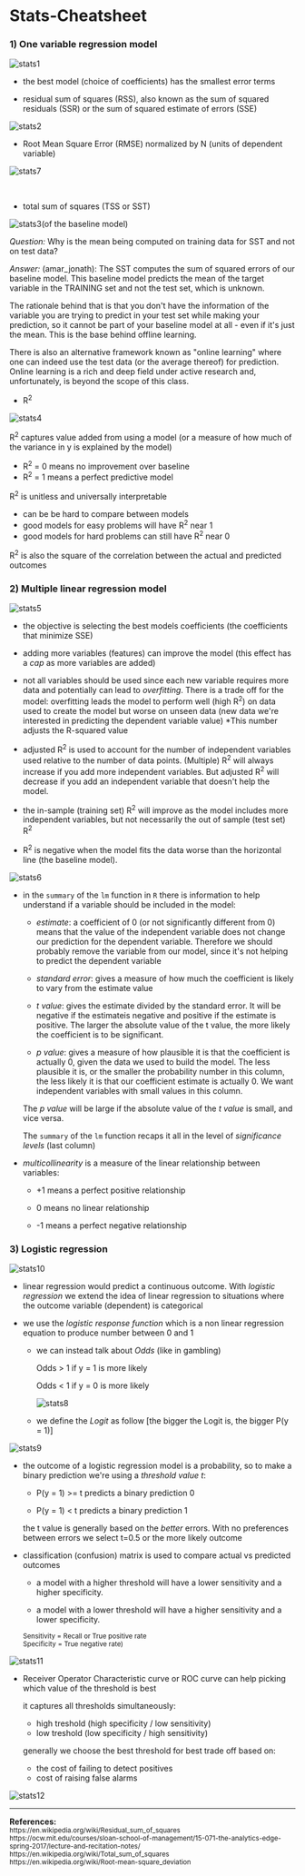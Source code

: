 # Stats-Cheatsheet

### 1) One variable regression model

![stats1](/imgs/stats1.png)

* the best model (choice of coefficients) has the smallest error terms

* residual sum of squares (RSS), also known as the sum of squared residuals (SSR) or the sum of squared estimate of errors (SSE)

![stats2](/imgs/stats2.png)

* Root Mean Square Error (RMSE) normalized by N (units of dependent variable)

![stats7](/imgs/stats7.png)

<br>

* total sum of squares (TSS or SST)

![stats3](/imgs/stats3.png)(of the baseline model)

*Question:* Why is the mean being computed on training data for SST and not on test data?

*Answer:* (amar_jonath): The SST computes the sum of squared errors of our baseline model. This baseline model predicts the mean of the target variable in the TRAINING set and not the test set, which is unknown.

The rationale behind that is that you don't have the information of the variable you are trying to predict in your test set while making your prediction, so it cannot be part of your baseline model at all - even if it's just the mean. This is the base behind offline learning.

There is also an alternative framework known as "online learning" where one can indeed use the test data (or the average thereof) for prediction. Online learning is a rich and deep field under active research and, unfortunately, is beyond the scope of this class.

* R<sup>2</sup>

![stats4](/imgs/stats4.png)

R<sup>2</sup> captures value added from using a model (or a measure of how much of the variance in y is explained by the model)

  + R<sup>2</sup> = 0 means no improvement over baseline
  + R<sup>2</sup> = 1 means a perfect predictive model

R<sup>2</sup> is unitless and universally interpretable

  + can be be hard to compare between models
  + good models for easy problems will have R<sup>2</sup> near 1
  + good models for hard problems can still have R<sup>2</sup> near 0

R<sup>2</sup> is also the square of the correlation between the actual and predicted outcomes

### 2) Multiple linear regression model

![stats5](/imgs/stats5.png)

* the objective is selecting the best models coefficients (the coefficients that minimize SSE)

* adding more variables (features) can improve the model (this effect has a <i>cap</i> as more variables are added)

* not all variables should be used since each new variable requires more data and potentially can lead to <i>overfitting</i>. There is a trade off for the model: overfitting leads the model to perform well (high R<sup>2</sup>) on data used to create the model but worse on unseen data (new data we're interested in predicting the dependent variable value) *This number adjusts the R-squared value

* adjusted R<sup>2</sup> is used to account for the number of independent variables used relative to the number of data points. (Multiple) R<sup>2</sup> will always increase if you add more independent variables. But adjusted R<sup>2</sup> will decrease if you add an independent variable that doesn't help the model.

* the in-sample (training set) R<sup>2</sup> will improve as the model includes more independent variables, but not necessarily the out of sample (test set) R<sup>2</sup>

* R<sup>2</sup> is negative when the model fits the data worse than the horizontal line (the baseline model).


![stats6](/imgs/stats6.png)

* in the `summary` of the `lm` function in `R` there is information to help understand if a variable should be included in the model:

  + <i>estimate</i>: a coefficient of 0 (or not significantly different from 0) means that the value of the independent variable does not change our prediction for the dependent variable. Therefore we should probably remove the variable from our model, since it's not helping to predict the dependent variable
  
  + <i>standard error</i>: gives a measure of how much the coefficient is likely to vary from the estimate value
  
  + <i>t value</i>: gives the estimate divided by the standard error. It will be negative if the estimateis negative and positive if the estimate is positive. The larger the absolute value of the t value, the more likely the coefficient is to be significant.

  + <i>p value</i>: gives a measure of how plausible it is that the coefficient is actually 0, given the data we used to build the model. The less plausible it is, or the smaller the probability number in this column, the less likely it is that our coefficient estimate is actually 0. We want independent variables with small values in this column. 

  The <i>p value</i> will be large if the absolute value of the <i>t value</i> is small, and vice versa. 

  The `summary` of the `lm` function recaps it all in the level of <i>significance levels</i> (last column) 

* <i>multicollinearity</i> is a measure of the linear relationship between variables:
  
  + +1 means a perfect positive relationship
  
  + 0 means no linear relationship
  
  + -1 means a perfect negative relationship
  
### 3) Logistic regression

![stats10](/imgs/stats10.png)

* linear regression would predict a continuous outcome. With *logistic regression* we extend the idea of linear regression to situations where the outcome variable (dependent) is categorical

* we use the *logistic response function* which is a non linear regression equation to produce number between 0 and 1

  + we can instead talk about *Odds* (like in gambling)

    Odds > 1 if y = 1 is more likely
  
    Odds < 1 if y = 0 is more likely
    
    ![stats8](/imgs/stats8.png)

  + we define the *Logit* as follow [the bigger the Logit is, the bigger P(y = 1)]

![stats9](/imgs/stats9.png)

* the outcome of a logistic regression model is a probability, so to make a binary prediction we're using a *threshold value t*:

  + P(y = 1) >= t predicts a binary prediction 0
  
  + P(y = 1) < t predicts a binary prediction 1
  
  the t value is generally based on the *better* errors. With no preferences between errors we select t=0.5 or the more likely outcome
  
* classification (confusion) matrix is used to compare actual vs predicted outcomes

  + a model with a higher threshold will have a lower sensitivity and a higher specificity.
  
  + a model with a lower threshold will have a higher sensitivity and a lower specificity.

  <sub>Sensitivity = Recall or True positive rate</sub><br>
  <sub>Specificity = True negative rate)</sub>

![stats11](/imgs/stats11.png)

* Receiver Operator Characteristic curve or ROC curve can help picking which value of the threshold is best

  it captures all thresholds simultaneously:
  
  + high treshold (high specificity / low sensitivity)
  + low treshold (low specificity / high sensitivity)

  generally we choose the best threshold for best trade off based on:
    + the cost of failing to detect positives
    + cost of raising false alarms

![stats12](/imgs/stats12.png)

<hr>
<b>References:</b><br>
<sub>https://en.wikipedia.org/wiki/Residual_sum_of_squares</sub><br>
<sub>https://ocw.mit.edu/courses/sloan-school-of-management/15-071-the-analytics-edge-spring-2017/lecture-and-recitation-notes/</sub><br>
<sub>https://en.wikipedia.org/wiki/Total_sum_of_squares</sub><br>
<sub>https://en.wikipedia.org/wiki/Root-mean-square_deviation</sub><br>
